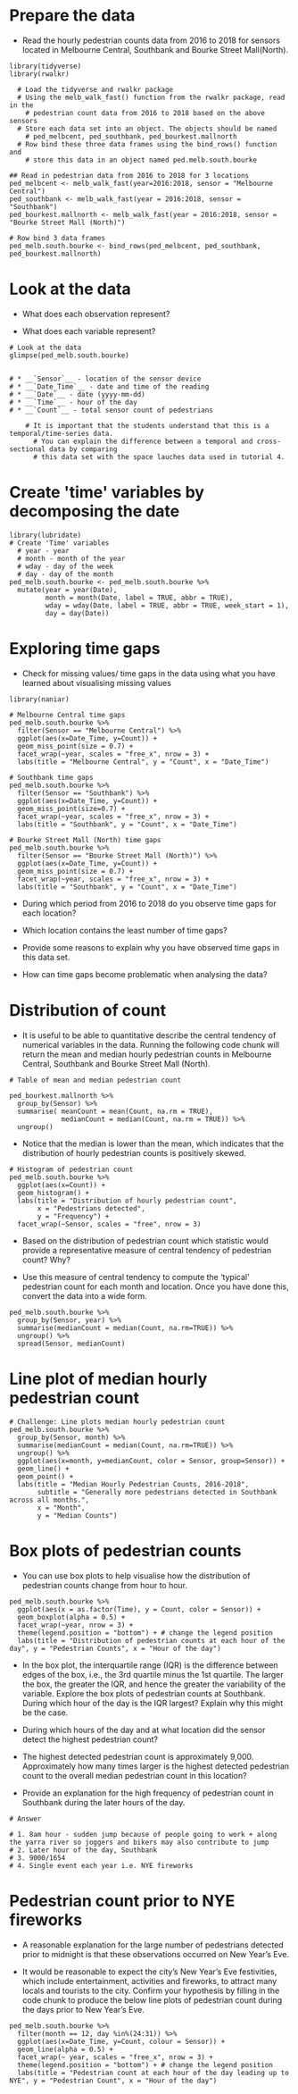 # Prepare the data
  * Read the hourly pedestrian counts data from 2016 to 2018 for sensors located
    in Melbourne Central, Southbank and Bourke Street Mall(North).

```{r}
library(tidyverse)
library(rwalkr)

  # Load the tidyverse and rwalkr package
  # Using the melb_walk_fast() function from the rwalkr package, read in the
    # pedestrian count data from 2016 to 2018 based on the above sensors
  # Store each data set into an object. The objects should be named
    # ped_melbcent, ped_southbank, ped_bourkest.mallnorth
  # Row bind these three data frames using the bind_rows() function and
    # store this data in an object named ped.melb.south.bourke

## Read in pedestrian data from 2016 to 2018 for 3 locations
ped_melbcent <- melb_walk_fast(year=2016:2018, sensor = "Melbourne Central")
ped_southbank <- melb_walk_fast(year = 2016:2018, sensor = "Southbank")
ped_bourkest.mallnorth <- melb_walk_fast(year = 2016:2018, sensor = "Bourke Street Mall (North)")

# Row bind 3 data frames
ped_melb.south.bourke <- bind_rows(ped_melbcent, ped_southbank, ped_bourkest.mallnorth)  
```


# Look at the data

  * What does each observation represent?
  
  * What does each variable represent?

```{r}
# Look at the data
glimpse(ped_melb.south.bourke)


# * __`Sensor`__ - location of the sensor device
# * __`Date_Time`__ - date and time of the reading
# * __`Date`__ - date (yyyy-mm-dd)
# * __`Time`__ - hour of the day 
# * __`Count`__ - total sensor count of pedestrians

    # It is important that the students understand that this is a temporal/time-series data. 
      # You can explain the difference between a temporal and cross-sectional data by comparing 
      # this data set with the space lauches data used in tutorial 4. 
```

# Create 'time' variables by decomposing the date
```{r}
library(lubridate)
# Create 'Time' variables
  # year - year
  # month - month of the year
  # wday - day of the week
  # day - day of the month
ped_melb.south.bourke <- ped_melb.south.bourke %>%
  mutate(year = year(Date),
         month = month(Date, label = TRUE, abbr = TRUE),
         wday = wday(Date, label = TRUE, abbr = TRUE, week_start = 1),
         day = day(Date))
```



# Exploring time gaps

  * Check for missing values/ time gaps in the data using what you have learned
    about visualising missing values
```{r}
library(naniar)

# Melbourne Central time gaps
ped_melb.south.bourke %>%
  filter(Sensor == "Melbourne Central") %>%
  ggplot(aes(x=Date_Time, y=Count)) +
  geom_miss_point(size = 0.7) +
  facet_wrap(~year, scales = "free_x", nrow = 3) +
  labs(title = "Melbourne Central", y = "Count", x = "Date_Time")
```
```{r}
# Southbank time gaps
ped_melb.south.bourke %>%
  filter(Sensor == "Southbank") %>%
  ggplot(aes(x=Date_Time, y=Count)) +
  geom_miss_point(size=0.7) +
  facet_wrap(~year, scales = "free_x", nrow = 3) +
  labs(title = "Southbank", y = "Count", x = "Date_Time")
```


```{r}
# Bourke Street Mall (North) time gaps
ped_melb.south.bourke %>%
  filter(Sensor == "Bourke Street Mall (North)") %>%
  ggplot(aes(x=Date_Time, y=Count)) +
  geom_miss_point(size = 0.7) +
  facet_wrap(~year, scales = "free_x", nrow = 3) +
  labs(title = "Southbank", y = "Count", x = "Date_Time")
```


  * During which period from 2016 to 2018 do you observe time gaps for each location?

  * Which location contains the least number of time gaps?
  
  * Provide some reasons to explain why you have observed time gaps in this data set.

  * How can time gaps become problematic when analysing the data?


# Distribution of count

  * It is useful to be able to quantitative describe the central tendency 
    of numerical variables in the data. Running the following code chunk 
    will return the mean and median hourly pedestrian counts in Melbourne 
    Central, Southbank and Bourke Street Mall (North).
```{r}
# Table of mean and median pedestrian count

ped_bourkest.mallnorth %>%
  group_by(Sensor) %>%
  summarise( meanCount = mean(Count, na.rm = TRUE),
             medianCount = median(Count, na.rm = TRUE)) %>%
  ungroup()
```


  * Notice that the median is lower than the mean, which indicates that the 
    distribution of hourly pedestrian counts is positively skewed.
    
    
    
```{r}
# Histogram of pedestrian count
ped_melb.south.bourke %>%
  ggplot(aes(x=Count)) +
  geom_histogram() +
  labs(title = "Distribution of hourly pedestrian count", 
       x = "Pedestrians detected",
       y = "Frequency") +
  facet_wrap(~Sensor, scales = "free", nrow = 3)
```


  * Based on the distribution of pedestrian count which statistic would provide 
    a representative measure of central tendency of pedestrian count? Why?

  * Use this measure of central tendency to compute the ‘typical’ pedestrian 
    count for each month and location. Once you have done this, convert 
    the data into a wide form.
    
```{r}
ped_melb.south.bourke %>%
  group_by(Sensor, year) %>%
  summarise(medianCount = median(Count, na.rm=TRUE)) %>%
  ungroup() %>%
  spread(Sensor, medianCount)
```


# Line plot of median hourly pedestrian count

```{r}
# Challenge: Line plots median hourly pedestrian count
ped_melb.south.bourke %>% 
  group_by(Sensor, month) %>%
  summarise(medianCount = median(Count, na.rm=TRUE)) %>%
  ungroup() %>%
  ggplot(aes(x=month, y=medianCount, color = Sensor, group=Sensor)) +
  geom_line() +
  geom_point() +
  labs(title = "Median Hourly Pedestrian Counts, 2016-2018", 
       subtitle = "Generally more pedestrians detected in Southbank across all months.",
       x = "Month", 
       y = "Median Counts")
```

# Box plots of pedestrian counts
  * You can use box plots to help visualise how the distribution of pedestrian 
    counts change from hour to hour.

```{r fig.height = 8, fig.weight = 12}
ped_melb.south.bourke %>%
  ggplot(aes(x = as.factor(Time), y = Count, color = Sensor)) +
  geom_boxplot(alpha = 0.5) +
  facet_wrap(~year, nrow = 3) +
  theme(legend.position = "bottom") + # change the legend position
  labs(title = "Distribution of pedestrian counts at each hour of the day", y = "Pedestrian Counts", x = "Hour of the day")
```


  * In the box plot, the interquartile range (IQR) is the difference between 
    edges of the box, i.e., the 3rd quartile minus the 1st quartile. The larger
    the box, the greater the IQR, and hence the greater the variability of the 
    variable. Explore the box plots of pedestrian counts at Southbank. During 
    which hour of the day is the IQR largest? Explain why this might be the case.

  * During which hours of the day and at what location did the sensor detect 
    the highest pedestrian count?

  * The highest detected pedestrian count is approximately 9,000. Approximately 
    how many times larger is the highest detected pedestrian count to the overall 
    median pedestrian count in this location?

  * Provide an explanation for the high frequency of pedestrian count in 
    Southbank during the later hours of the day.

```{r}
# Answer

# 1. 8am hour - sudden jump because of people going to work + along the yarra river so joggers and bikers may also contribute to jump
# 2. Later hour of the day, Southbank
# 3. 9000/1654
# 4. Single event each year i.e. NYE fireworks
```


# Pedestrian count prior to NYE fireworks
  * A reasonable explanation for the large number of pedestrians detected prior 
    to midnight is that these observations occurred on New Year’s Eve.

  * It would be reasonable to expect the city’s New Year’s Eve festivities, 
    which include entertainment, activities and fireworks, to attract many 
    locals and tourists to the city. Confirm your hypothesis by filling in 
    the code chunk to produce the below line plots of pedestrian count during 
    the days prior to New Year’s Eve. 
```{r}
ped_melb.south.bourke %>%
  filter(month == 12, day %in%(24:31)) %>%
  ggplot(aes(x=Date_Time, y=Count, colour = Sensor)) +
  geom_line(alpha = 0.5) +
  facet_wrap(~ year, scales = "free_x", nrow = 3) +
  theme(legend.position = "bottom") + # change the legend position
  labs(title = "Pedestrian count at each hour of the day leading up to NYE", y = "Pedestrian Count", x = "Hour of the day")

```